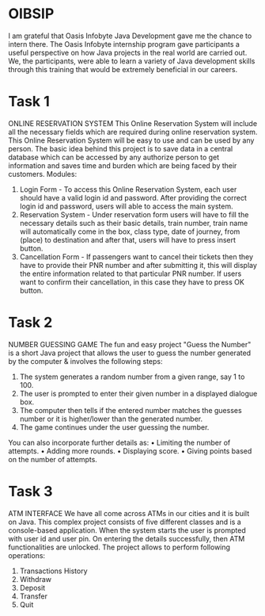 # OIBSIP
I am grateful that Oasis Infobyte Java Development gave me the chance to intern there.
The Oasis Infobyte internship program gave participants a useful perspective on how Java projects in the real world are carried out. We, the participants, were able to learn a variety of Java development skills through this training that would be extremely beneficial in our careers.

# Task 1
ONLINE RESERVATION SYSTEM
This Online Reservation System will include all the necessary fields which are required during online reservation system. This Online Reservation System will be easy to use and can be used by any person. The basic idea behind this project is to save data in a central database which can be accessed by any authorize person to get information and saves time and burden which are being faced by their customers.
Modules:
1. Login Form - To access this Online Reservation System, each user should have a valid login id and password. After providing the correct login id and password, users will able to access the main system.
2. Reservation System - Under reservation form users will have to fill the necessary details such as their basic details, train number, train name will automatically come in the box, class type, date of journey, from (place) to destination and after that, users will have to press insert button.
3. Cancellation Form - If passengers want to cancel their tickets then they have to provide their PNR number and after submitting it, this will display the entire information related to that particular PNR number. If users want to confirm their cancellation, in this case they have to press OK button.

# Task 2
NUMBER GUESSING GAME
The fun and easy project "Guess the Number" is a short Java project that allows the user to guess the number generated by the computer & involves the following steps:
1. The system generates a random number from a given range, say 1 to 100.
2. The user is prompted to enter their given number in a displayed dialogue box.
3. The computer then tells if the entered number matches the guesses number or it is higher/lower than the generated number.
4. The game continues under the user guessing the number.

You can also incorporate further details as:
• Limiting the number of attempts.
• Adding more rounds.
• Displaying score.
• Giving points based on the number of attempts.

# Task 3
ATM INTERFACE
We have all come across ATMs in our cities and it is built on Java. This complex project consists of five different classes and is a console-based application. When the system starts the user is prompted with user id and user pin. On entering the details successfully, then ATM functionalities are unlocked. The project allows to perform following operations:
1. Transactions History
2. Withdraw
3. Deposit
4. Transfer
5. Quit

